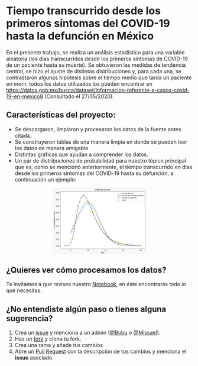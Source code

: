 # Tiempo transcurrido desde los primeros síntomas del COVID-19 hasta la defunción en México

En el presente trabajo, se realiza un análisis estadístico para una variable aleatoria (los días transcurridos desde los primeros síntomas de COVID-19 de un paciente hasta su muerte). Se obtuvieron las medidas de tendencia central, se hizo el ajuste de distintas distribuciones y, para cada una, se contrastaron algunas hipótesis sobre el tiempo medio que tarda un paciente en morir, todos los datos utilizados los pueden encontrar en https://datos.gob.mx/busca/dataset/informacion-referente-a-casos-covid-19-en-mexico8  (Consultado el 27/05/2020).

## Características del proyecto:
- Se descargaron, limpiaron y procesaron los datos de la fuente antes citada.
- Se construyeron tablas de una manera limpia en donde se pueden leer los datos de manera amigable.
- Distintas gráficas que ayudan a comprender los datos.
- Un par de distribuciones de probabilidad para nuestro tópico principal que es, como se mencionó anteriormente, el tiempo transcurrido en días desde los primeros síntomas del COVID-19 hasta su defunción, a continuación un ejemplo:

<img src="./Graficos/Distintos_ajustes_para_un_data.jpg" alt="drawing" width="300" style="display: block;
  margin-left: auto;
  margin-right: auto;
  width: 50%;"/>

## ¿Quieres ver cómo procesamos los datos?

Te invitamos a que revises nuestro [Notebook](https://github.com/GabrielMissael/Covid_probabilidad/blob/master/Analisis_de_datos.ipynb), en éste encontrarás todo lo que necesitas.


## ¿No entendiste algún paso o tienes alguna sugerencia?

1. Crea un [issue](https://help.github.com/en/github/managing-your-work-on-github/creating-an-issue) y menciona a un admin ([@Bubu](https://github.com/BubuDavid) o [@Missael](https://github.com/GabrielMissael)).
2. Haz un [fork](https://help.github.com/en/github/getting-started-with-github/fork-a-repo) y clona tu fork.
3. Crea una rama y añade tus cambios
4. Abre un [Pull Request](https://opensource.com/article/19/7/create-pull-request-github) con la descripción de tus cambios y menciona el **issue** asociado.
